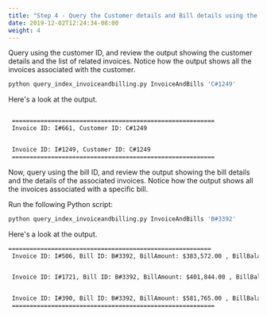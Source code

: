 ```yaml
---
title: "Step 4 - Query the Customer details and Bill details using the Index"
date: 2019-12-02T12:24:34-08:00
weight: 4
---
```


Query using the customer ID, and review the output showing the customer details and the list of related invoices. Notice how the output shows all the invoices associated with the customer.

```bash
python query_index_invoiceandbilling.py InvoiceAndBills 'C#1249'
```

Here's a look at the output.

```txt

 =========================================================
 Invoice ID: I#661, Customer ID: C#1249


 Invoice ID: I#1249, Customer ID: C#1249
 =========================================================

```

Now, query using the bill ID, and review the output showing the bill details and the details of the associated invoices. Notice how the output shows all the invoices associated with a specific bill.

Run the following Python script:

```bash
python query_index_invoiceandbilling.py InvoiceAndBills 'B#3392'
```

Here's a look at the output.

```txt
=========================================================
 Invoice ID: I#506, Bill ID: B#3392, BillAmount: $383,572.00 , BillBalance: $5,345,699.00


 Invoice ID: I#1721, Bill ID: B#3392, BillAmount: $401,844.00 , BillBalance: $25,408,787.00


 Invoice ID: I#390, Bill ID: B#3392, BillAmount: $581,765.00 , BillBalance: $11,588,362.00
 =========================================================
```
